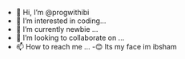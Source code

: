- 👋 Hi, I’m @progwithibi
- 👀 I’m interested in coding...
- 🌱 I’m currently newbie  ...
- 💞️ I’m looking to collaborate on ...
- 📫 How to reach me ... 
-😊 Its my face im ibsham

<!---
progwithibi/progwithibi is a ✨ special ✨ repository because its `README.md` (this file) appears on your GitHub profile.
You can click the Preview link to take a look at your changes.
--->

